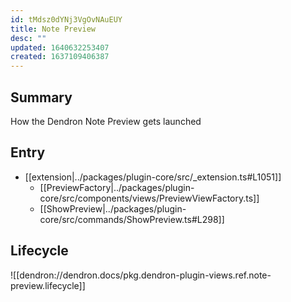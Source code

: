 ```yaml
---
id: tMdsz0dYNj3VgOvNAuEUY
title: Note Preview
desc: ""
updated: 1640632253407
created: 1637109406387
---
```


## Summary

How the Dendron Note Preview gets launched

## Entry

- [[extension|../packages/plugin-core/src/_extension.ts#L1051]]
  - [[PreviewFactory|../packages/plugin-core/src/components/views/PreviewViewFactory.ts]]
  - [[ShowPreview|../packages/plugin-core/src/commands/ShowPreview.ts#L298]]

## Lifecycle

![[dendron://dendron.docs/pkg.dendron-plugin-views.ref.note-preview.lifecycle]]

##
